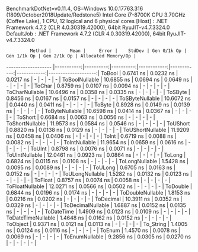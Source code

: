 
BenchmarkDotNet=v0.11.4, OS=Windows 10.0.17763.316 (1809/October2018Update/Redstone5)
Intel Core i7-8700K CPU 3.70GHz (Coffee Lake), 1 CPU, 12 logical and 6 physical cores
  [Host]     : .NET Framework 4.7.2 (CLR 4.0.30319.42000), 64bit RyuJIT-v4.7.3324.0
  DefaultJob : .NET Framework 4.7.2 (CLR 4.0.30319.42000), 64bit RyuJIT-v4.7.3324.0


             Method |       Mean |     Error |    StdDev | Gen 0/1k Op | Gen 1/1k Op | Gen 2/1k Op | Allocated Memory/Op |
------------------- |-----------:|----------:|----------:|------------:|------------:|------------:|--------------------:|
             ToBool |  0.6741 ns | 0.0232 ns | 0.0217 ns |           - |           - |           - |                   - |
     ToBoolNullable | 10.6855 ns | 0.0694 ns | 0.0649 ns |           - |           - |           - |                   - |
             ToChar |  0.8759 ns | 0.0107 ns | 0.0094 ns |           - |           - |           - |                   - |
     ToCharNullable | 10.6496 ns | 0.0358 ns | 0.0335 ns |           - |           - |           - |                   - |
            ToSByte |  0.8456 ns | 0.0167 ns | 0.0157 ns |           - |           - |           - |                   - |
    ToSByteNullable | 10.6072 ns | 0.0440 ns | 0.0411 ns |           - |           - |           - |                   - |
             ToByte |  0.8928 ns | 0.0149 ns | 0.0139 ns |           - |           - |           - |                   - |
     ToByteNullable | 10.6598 ns | 0.0414 ns | 0.0367 ns |           - |           - |           - |                   - |
            ToShort |  0.6684 ns | 0.0063 ns | 0.0056 ns |           - |           - |           - |                   - |
    ToShortNullable | 11.9573 ns | 0.0584 ns | 0.0546 ns |           - |           - |           - |                   - |
           ToUShort |  0.8820 ns | 0.0138 ns | 0.0129 ns |           - |           - |           - |                   - |
   ToUShortNullable | 11.9209 ns | 0.0458 ns | 0.0406 ns |           - |           - |           - |                   - |
              ToInt |  0.6719 ns | 0.0088 ns | 0.0082 ns |           - |           - |           - |                   - |
      ToIntNullable | 11.9654 ns | 0.0659 ns | 0.0616 ns |           - |           - |           - |                   - |
             ToUInt |  0.8798 ns | 0.0076 ns | 0.0071 ns |           - |           - |           - |                   - |
     ToUIntNullable | 12.0461 ns | 0.0923 ns | 0.0864 ns |           - |           - |           - |                   - |
             ToLong |  0.6824 ns | 0.0115 ns | 0.0108 ns |           - |           - |           - |                   - |
     ToLongNullable |  1.5428 ns | 0.0095 ns | 0.0089 ns |           - |           - |           - |                   - |
            ToULong |  0.6705 ns | 0.0163 ns | 0.0152 ns |           - |           - |           - |                   - |
    ToULongNullable |  1.5282 ns | 0.0132 ns | 0.0123 ns |           - |           - |           - |                   - |
            ToFloat |  0.8757 ns | 0.0074 ns | 0.0058 ns |           - |           - |           - |                   - |
    ToFloatNullable | 12.0271 ns | 0.0566 ns | 0.0502 ns |           - |           - |           - |                   - |
           ToDouble |  0.6844 ns | 0.0196 ns | 0.0174 ns |           - |           - |           - |                   - |
   ToDoubleNullable |  1.8153 ns | 0.0216 ns | 0.0202 ns |           - |           - |           - |                   - |
          ToDecimal | 10.3911 ns | 0.0352 ns | 0.0329 ns |           - |           - |           - |                   - |
  ToDecimalNullable |  1.6887 ns | 0.0152 ns | 0.0135 ns |           - |           - |           - |                   - |
         ToDateTime |  1.4909 ns | 0.0123 ns | 0.0109 ns |           - |           - |           - |                   - |
 ToDateTimeNullable |  1.4648 ns | 0.0162 ns | 0.0152 ns |           - |           - |           - |                   - |
           ToObject |  0.9371 ns | 0.0121 ns | 0.0113 ns |           - |           - |           - |                   - |
          To_String |  1.4005 ns | 0.0124 ns | 0.0116 ns |           - |           - |           - |                   - |
             ToEnum |  1.4570 ns | 0.0078 ns | 0.0069 ns |           - |           - |           - |                   - |
     ToEnumNullable |  9.2856 ns | 0.0305 ns | 0.0270 ns |           - |           - |           - |                   - |
